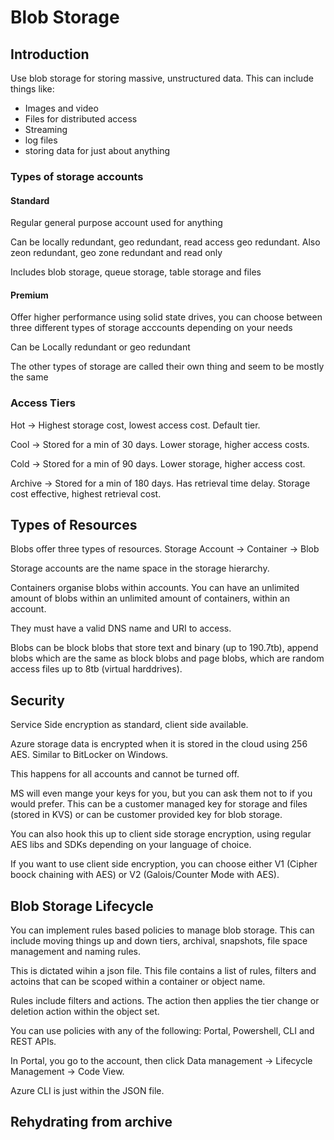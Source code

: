 # Blob Storage

## Introduction

Use blob storage for storing massive, unstructured data. This can include things like:

- Images and video
- Files for distributed access
- Streaming
- log files
- storing data for just about anything

### Types of storage accounts

#### Standard

Regular general purpose account used for anything

Can be locally redundant, geo redundant, read access geo redundant. Also zeon redundant, geo zone redundant and read only

Includes blob storage, queue storage, table storage and files

#### Premium

Offer higher performance using solid state drives, you can choose between three different types of storage acccounts depending on your needs

Can be Locally redundant or geo redundant

The other types of storage are called their own thing and seem to be mostly the same


### Access Tiers

Hot -> Highest storage cost, lowest access cost. Default tier.

Cool -> Stored for a min of 30 days. Lower storage, higher access costs.

Cold -> Stored for a min of 90 days. Lower storage, higher access cost.

Archive -> Stored for a min of 180 days. Has retrieval time delay. Storage cost effective, highest retrieval cost.

## Types of Resources

Blobs offer three types of resources. Storage Account -> Container -> Blob

Storage accounts are the name space in the storage hierarchy.

Containers organise blobs within accounts. You can have an unlimited amount of blobs within an unlimited amount of containers, within an account.

They must have a valid DNS name and URI to access. 

Blobs can be block blobs that store text and binary (up to 190.7tb), append blobs which are the same as block blobs and page blobs, which are random access files up to 8tb (virtual harddrives).

## Security

Service Side encryption as standard, client side available. 

Azure storage data is encrypted when it is stored in the cloud using 256 AES. Similar to BitLocker on Windows.

This happens for all accounts and cannot be turned off.

MS will even mange your keys for you, but you can ask them not to if you would prefer. This can be a customer managed key for storage and files (stored in KVS) or can be customer provided key for blob storage.

You can also hook this up to client side storage encryption, using regular AES libs and SDKs depending on your language of choice.

If you want to use client side encryption, you can choose either V1 (Cipher boock chaining with AES) or V2 (Galois/Counter Mode with AES).

## Blob Storage Lifecycle

You can implement rules based policies to manage blob storage. This can include moving things up and down tiers, archival, snapshots, file space management and naming rules.

This is dictated wihin a json file. This file contains a list of rules, filters and actoins that can be scoped within a container or object name.

Rules include filters and actions. The action then applies the tier change or deletion action within the object set. 

You can use policies with any of the following: Portal, Powershell, CLI and REST APIs.

In Portal, you go to the account, then click Data management -> Lifecycle Management -> Code View.

Azure CLI is just within the JSON file.

## Rehydrating from archive 


